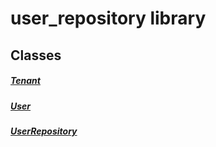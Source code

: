 


# user_repository library











## Classes

##### [Tenant](../repository_user_repository/Tenant-class.md)



 


##### [User](../repository_user_repository/User-class.md)



 


##### [UserRepository](../repository_user_repository/UserRepository-class.md)



 
















